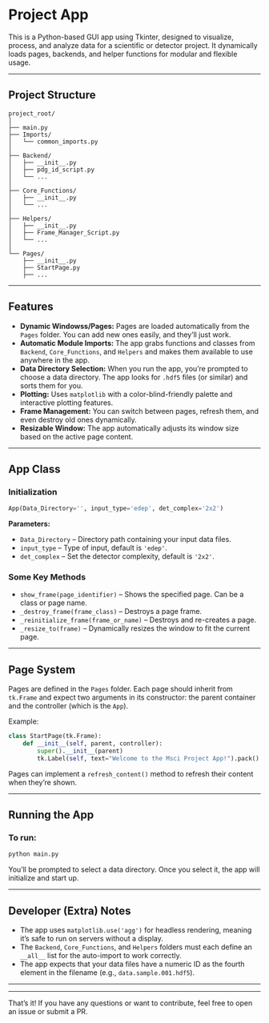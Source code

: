 
# Project App

This is a Python-based GUI app using Tkinter, designed to visualize, process, and analyze data for a scientific or detector project. It dynamically loads pages, backends, and helper functions for modular and flexible usage.

---

## Project Structure

```
project_root/
│
├── main.py
├── Imports/
│   └── common_imports.py
│
├── Backend/
│   ├── __init__.py
│   ├── pdg_id_script.py
│   └── ...
│
├── Core_Functions/
│   ├── __init__.py
│   └── ...
│
├── Helpers/
│   ├── __init__.py
│   ├── Frame_Manager_Script.py
│   └── ...
│
└── Pages/
    ├── __init__.py
    ├── StartPage.py
    ├── ...
```

---

## Features

* **Dynamic Windowss/Pages:** Pages are loaded automatically from the `Pages` folder. You can add new ones easily, and they’ll just work.
* **Automatic Module Imports:** The app grabs functions and classes from `Backend`, `Core_Functions`, and `Helpers` and makes them available to use anywhere in the app.
* **Data Directory Selection:** When you run the app, you’re prompted to choose a data directory. The app looks for `.hdf5` files (or similar) and sorts them for you.
* **Plotting:** Uses `matplotlib` with a color-blind-friendly palette and interactive plotting features.
* **Frame Management:** You can switch between pages, refresh them, and even destroy old ones dynamically.
* **Resizable Window:** The app automatically adjusts its window size based on the active page content.

---

## App Class

### Initialization

```python
App(Data_Directory='', input_type='edep', det_complex='2x2')
```

**Parameters:**

* `Data_Directory` – Directory path containing your input data files.
* `input_type` – Type of input, default is `'edep'`.
* `det_complex` – Set the detector complexity, default is `'2x2'`.

### Some Key Methods

* `show_frame(page_identifier)` – Shows the specified page. Can be a class or page name.
* `_destroy_frame(frame_class)` – Destroys a page frame.
* `_reinitialize_frame(frame_or_name)` – Destroys and re-creates a page.
* `_resize_to(frame)` – Dynamically resizes the window to fit the current page.

---

## Page System

Pages are defined in the `Pages` folder. Each page should inherit from `tk.Frame` and expect two arguments in its constructor: the parent container and the controller (which is the `App`).

Example:

```python
class StartPage(tk.Frame):
    def __init__(self, parent, controller):
        super().__init__(parent)
        tk.Label(self, text="Welcome to the Msci Project App!").pack()
```

Pages can implement a `refresh_content()` method to refresh their content when they’re shown.

---

## Running the App

### To run:

```bash
python main.py
```

You’ll be prompted to select a data directory. Once you select it, the app will initialize and start up.

---

## Developer (Extra)  Notes

* The app uses `matplotlib.use('agg')` for headless rendering, meaning it’s safe to run on servers without a display.
* The `Backend`, `Core_Functions`, and `Helpers` folders must each define an `__all__` list for the auto-import to work correctly.
* The app expects that your data files have a numeric ID as the fourth element in the filename (e.g., `data.sample.001.hdf5`).


---



---

That’s it! If you have any questions or want to contribute, feel free to open an issue or submit a PR.
